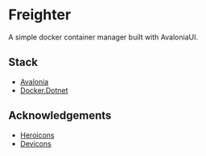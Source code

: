 # Freighter

A simple docker container manager built with AvaloniaUI.

## Stack
- [Avalonia](https://avaloniaui.net/)
- [Docker.Dotnet](https://github.com/dotnet/Docker.DotNet/)

## Acknowledgements
- [Heroicons](https://heroicons.com/)
- [Devicons ](https://devicon.dev/)

